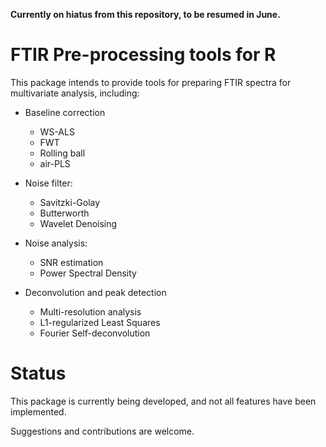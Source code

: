 **Currently on hiatus from this repository, to be resumed in June.**


# FTIR Pre-processing tools for R
This package intends to provide tools for preparing FTIR spectra for multivariate analysis, including:

- Baseline correction
  - WS-ALS
  - FWT
  - Rolling ball
  - air-PLS

- Noise filter:
  - Savitzki-Golay
  - Butterworth
  - Wavelet Denoising

- Noise analysis:
  - SNR estimation
  - Power Spectral Density

- Deconvolution and peak detection
  - Multi-resolution analysis
  - L1-regularized Least Squares
  - Fourier Self-deconvolution

# Status
This package is currently being developed, and not all features have been implemented.

Suggestions and contributions are welcome.
